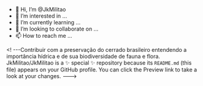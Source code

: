 - 👋 Hi, I’m @JkMilitao
- 👀 I’m interested in ...
- 🌱 I’m currently learning ...
- 💞️ I’m looking to collaborate on ...
- 📫 How to reach me ...

<! ---Contribuir com a preservação do cerrado brasileiro entendendo a importância hídrica e de sua biodiversidade de fauna e flora.
JkMilitao/JkMilitao is a ✨ special ✨ repository because its `README.md` (this file) appears on your GitHub profile.
You can click the Preview link to take a look at your changes.
--->
